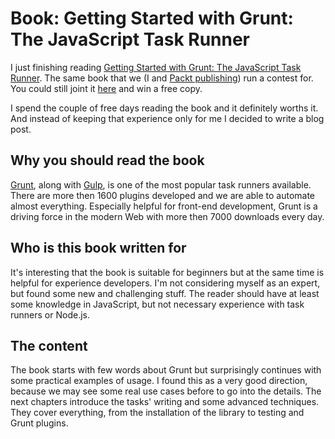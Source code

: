 # Book: Getting Started with Grunt: The JavaScript Task Runner

I just finishing reading [Getting Started with Grunt: The JavaScript Task Runner](http://www.packtpub.com/getting-started-with-grunt-the-javascript-task-runner/book). The same book that we (I and [Packt publishing](http://www.packtpub.com/)) run a contest for. You could still joint it [here](http://krasimirtsonev.com/blog/article/Win-Free-Copies-of-the-new-book-Getting-Started-with-Grunt) and win a free copy.

I spend the couple of free days reading the book and it definitely worths it. And instead of keeping that experience only for me I decided to write a blog post.

## Why you should read the book

[Grunt](http://gruntjs.com/), along with [Gulp](http://gulpjs.com/), is one of the most popular task runners available. There are more then 1600 plugins developed and we are able to automate almost everything. Especially helpful for front-end development, Grunt is a driving force in the modern Web with more then 7000 downloads every day.

## Who is this book written for

It's interesting that the book is suitable for beginners but at the same time is helpful for experience developers. I'm not considering myself as an expert, but found some new and challenging stuff. The reader should have at least some knowledge in JavaScript, but not necessary experience with task runners or Node.js.

## The content

The book starts with few words about Grunt but surprisingly continues with some practical examples of usage. I found this as a very good direction, because we may see some real use cases before to go into the details. The next chapters introduce the tasks' writing and some advanced techniques. They cover everything, from the installation of the library to testing and Grunt plugins.